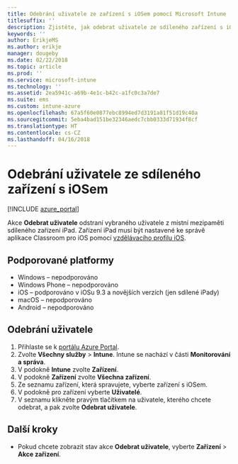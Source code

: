 ```yaml
---
title: Odebrání uživatele ze zařízení s iOSem pomocí Microsoft Intune
titlesuffix: ''
description: Zjistěte, jak odebrat uživatele ze sdíleného zařízení s iOSem pomocí Intune.
keywords: ''
author: ErikjeMS
ms.author: erikje
manager: dougeby
ms.date: 02/22/2018
ms.topic: article
ms.prod: ''
ms.service: microsoft-intune
ms.technology: ''
ms.assetid: 2ea5941c-a69b-4e1c-b42c-a1fc0c3a7de7
ms.suite: ems
ms.custom: intune-azure
ms.openlocfilehash: 67a5f60e0877ebc8994ed7d3191a81f51d19c40a
ms.sourcegitcommit: 5eba4bad151be32346aedc7cbb0333d71934f8cf
ms.translationtype: HT
ms.contentlocale: cs-CZ
ms.lasthandoff: 04/16/2018
---
```

# <a name="remove-a-user-from-a-shared-ios-device"></a>Odebrání uživatele ze sdíleného zařízení s iOSem


[!INCLUDE [azure_portal](./includes/azure_portal.md)]

Akce **Odebrat uživatele** odstraní vybraného uživatele z místní mezipaměti sdíleného zařízení iPad. Zařízení iPad musí být nastavené ke správě aplikace Classroom pro iOS pomocí [vzdělávacího profilu iOS](education-settings-configure-ios.md). 

## <a name="supported-platforms"></a>Podporované platformy

- Windows – nepodporováno
- Windows Phone – nepodporováno
- iOS – podporováno v iOSu 9.3 a novějších verzích (jen sdílené iPady)
- macOS – nepodporováno
- Android – nepodporováno

## <a name="remove-a-user"></a>Odebrání uživatele

1. Přihlaste se k [portálu Azure Portal](https://portal.azure.com).
2. Zvolte **Všechny služby** > **Intune**. Intune se nachází v části **Monitorování a správa**.
3. V podokně **Intune** zvolte **Zařízení**.
4. V podokně **Zařízení** zvolte **Všechna zařízení**.
5. Ze seznamu zařízení, která spravujete, vyberte zařízení s iOSem.
6. V podokně pro zařízení vyberte **Uživatelé**.
7. V seznamu klikněte pravým tlačítkem na uživatele, kterého chcete odebrat, a pak zvolte **Odebrat uživatele**.

## <a name="next-steps"></a>Další kroky

- Pokud chcete zobrazit stav akce **Odebrat uživatele**, vyberte **Zařízení** > **Akce zařízení**.
